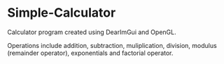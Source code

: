 # Simple-Calculator

Calculator program created using DearImGui and OpenGL.

Operations include addition, subtraction, muliplication, division, modulus (remainder operator), exponentials and factorial operator.
